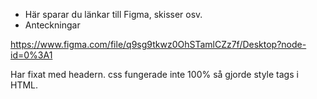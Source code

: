 * Här sparar du länkar till Figma, skisser osv.
* Anteckningar

https://www.figma.com/file/q9sg9tkwz0OhSTamlCZz7f/Desktop?node-id=0%3A1

Har fixat med headern. css fungerade inte 100% så gjorde style tags i HTML.